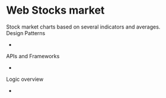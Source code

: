# Web Stocks market 

<div class="about">Stock market charts based on several indicators and averages.</div>
	
<div class="about">Design Patterns</div>
<ul> 
	<li></li>
</ul>
	
<div class="about">APIs and Frameworks</div>	
<ul>	
	<li></li>
</ul>

<div class="about">Logic overview</div>
<ul>
	<li></li>
</ul>
